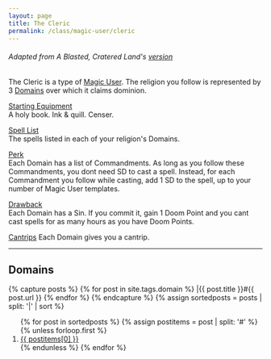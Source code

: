 ```yaml
---
layout: page
title: The Cleric
permalink: /class/magic-user/cleric
---
```


###### Adapted from A Blasted, Cratered Land's [version](https://crateredland.blogspot.com/2019/01/the-cleric.html)

The Cleric is a type of [Magic User](/class/magic-user). The religion you follow is represented by 3 [Domains]() over which it claims dominion.

<ins>Starting Equipment</ins><br>
A holy book. Ink & quill. Censer.

<ins>Spell List</ins><br>
The spells listed in each of your religion's Domains.

<ins>Perk</ins><br>
Each Domain has a list of Commandments. As long as you follow these Commandments, you dont need SD to cast a spell. Instead, for each Commandment you follow while casting, add 1 SD to the spell, up to your number of Magic User templates.

<ins>Drawback</ins><br>
Each Domain has a Sin. If you commit it, gain 1 Doom Point and you cant cast spells for as many hours as you have Doom Points.

<ins>Cantrips</ins>
Each Domain gives you a cantrip.

---

## Domains

{% capture posts %}
  {% for post in site.tags.domain %}
    |{{ post.title }}#{{ post.url }}
  {% endfor %}
{% endcapture %}
{% assign sortedposts = posts | split: '|' | sort %}
<ol>
{% for post in sortedposts %}
{% assign postitems = post | split: '#' %}
{% unless forloop.first %}
  <li> <a href="{{ postitems[1] }}"> {{ postitems[0] }}</a></li>
{% endunless %}
{% endfor %}
</ol>
